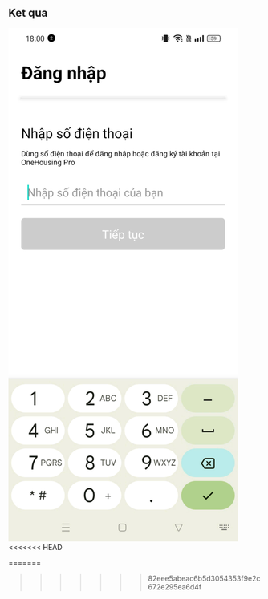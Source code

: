 ## Ket qua 
![alt](login.jpg)
<<<<<<< HEAD

=======
>>>>>>> 82eee5abeac6b5d3054353f9e2c672e295ea6d4f
